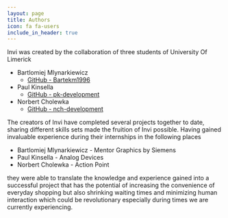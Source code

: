 ```yaml
---
layout: page
title: Authors
icon: fa fa-users
include_in_header: true
---
```


Invi was created by the collaboration of three students of University Of Limerick

<ul>
<li>Bartlomiej Mlynarkiewicz <ul><li><a href="https://github.com/Bartekm1996">GitHub - Bartekm1996</a></li></ul></li>
<li>Paul Kinsella  <ul><li><a href="https://github.com/pk-development">GitHub - pk-development</a></li></ul></li>
<li>Norbert Cholewka <ul><li><a href="https://github.com/nch-development">GitHub - nch-development</a></li></ul></li>
</ul>

The creators of Invi have completed several projects together to date, sharing
different skills sets made the fruition of Invi possible. Having gained invaluable
experience during their internships in the following places

<ul>
<li>Bartlomiej Mlynarkiewicz - Mentor Graphics by Siemens</li>
<li>Paul Kinsella - Analog Devices</li>
<li>Norbert Cholewka - Action Point</li>
</ul>

they were able to translate the knowledge and experience gained into a successful
project that has the potential of increasing the convenience of everyday shopping
but also shrinking waiting times and minimizing human interaction which
could be revolutionary especially during times we are currently experiencing.
